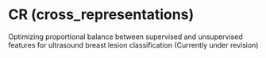 # CR (cross_representations)
Optimizing proportional balance between supervised and unsupervised features for ultrasound breast lesion classification (Currently under revision)
